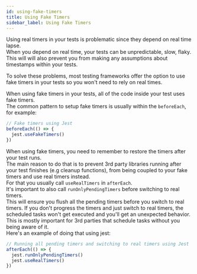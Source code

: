 ```yaml
---
id: using-fake-timers
title: Using Fake Timers
sidebar_label: Using Fake Timers
---
```


Using real timers in your tests is problematic since they depend on real time
lapse.  
When you depend on real time, your tests can be unpredictable, slow, flaky. This
will will also prevent you from making any assumptions about timestamps within
your tests.

To solve these problems, most testing frameworks offer the option to use fake
timers in your tests so you won't need to rely on real times.

When using fake timers in your tests, all of the code inside your test uses fake
timers.  
The common pattern to setup fake timers is usually within the `beforeEach`, for
example:

```js
// Fake timers using Jest
beforeEach(() => {
  jest.useFakeTimers()
})
```

When using fake timers, you need to remember to restore the timers after your
test runs.  
The main reason to do that is to prevent 3rd party libraries running after your
test finishes (e.g cleanup functions), from being coupled to your fake timers
and use real timers instead.  
For that you usually call `useRealTimers` in `afterEach`.  
It's important to also call `runOnlyPendingTimers` before switching to real
timers.  
This will ensure you flush all the pending timers before you switch to real
timers. If you don't progress the timers and just switch to real timers, the
scheduled tasks won't get executed and you'll get an unexpected behavior.  
This is mostly important for 3rd parties that schedule tasks without you being
aware of it.  
Here's an example of doing that using jest:

```js
// Running all pending timers and switching to real timers using Jest
afterEach(() => {
  jest.runOnlyPendingTimers()
  jest.useRealTimers()
})
```
